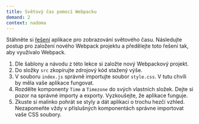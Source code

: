 ```yaml
---
title: Světový čas pomocí Webpacku
demand: 2
context: nadoma
---
```


Stáhněte si [řešení](assets/svetovy-cas-2-reseni.zip) aplikace pro zobrazování světového času. Následujte postup pro založení nového Webpack projektu a předělejte toto řešení tak, aby využívalo Webpack.

1. Dle šablony a návodu z této lekce si založte nový Webpackový projekt.
1. Do složky `src` zkopírujte zdrojový kód stažený výše.
1. V souboru `index.js` správně importujte soubor `style.css`. V tutu chvíli by měla vaše aplikace fungovat.
1. Rozdělte komponenty `Time` a `Timezone` do svých vlastních složek. Dejte si pozor na správné importy a exporty. Vyzkoušejte, že aplikace funguje.
1. Zkuste si malinko pohrát se styly a dát aplikaci o trochu hezčí vzhled. Nezapomeňte vždy v příslušných komponentách správne importovat vaše CSS soubory.
